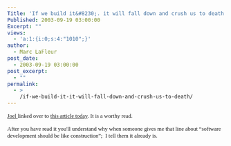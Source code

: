 ```yaml
---
Title: 'If we build it&#8230;. it will fall down and crush us to death.'
Published: 2003-09-19 03:00:00
Excerpt: ""
views:
  - 'a:1:{i:0;s:4:"1010";}'
author:
  - Marc LaFleur
post_date:
  - 2003-09-19 03:00:00
post_excerpt:
  - ""
permalink:
  - >
    /if-we-build-it-it-will-fall-down-and-crush-us-to-death/
---
```

<p><a href="http://www.joelonsoftware.com"><font face=Verdana size=2>Joel </font></a><font face=Verdana size=2>linked over to </font><a href="http://www.poppendieck.com/construction.htm"><font face=Verdana size=2>this article today</font></a><font face=Verdana size=2>. It is a worthy read.</font></p>
<p><font face=Verdana size=2>After you have read it you'll understand why when someone gives me that line about &#8220;software development should be like construction&#8221;;&nbsp;&nbsp;I tell them it already is.</font></p>